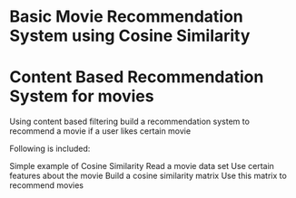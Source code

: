 # Basic Movie Recommendation System using Cosine Similarity
# Content Based Recommendation System for movies

Using content based filtering build a recommendation system to recommend a movie if a user likes certain movie

Following is included:

Simple example of Cosine Similarity
Read a movie data set
Use certain features about the movie
Build a cosine similarity matrix
Use this matrix to recommend movies
